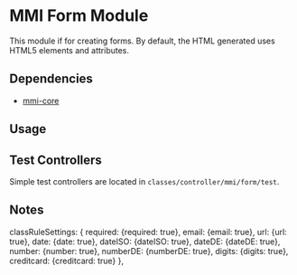 # MMI Form Module

This module if for creating forms.
By default, the HTML generated uses HTML5 elements and attributes.

## Dependencies

* [mmi-core](http://github.com/memakeit/mmi-core)

## Usage

## Test Controllers
Simple test controllers are located in `classes/controller/mmi/form/test`.


## Notes

classRuleSettings: {
	required: {required: true},
	email: {email: true},
	url: {url: true},
	date: {date: true},
	dateISO: {dateISO: true},
	dateDE: {dateDE: true},
	number: {number: true},
	numberDE: {numberDE: true},
	digits: {digits: true},
	creditcard: {creditcard: true}
},
